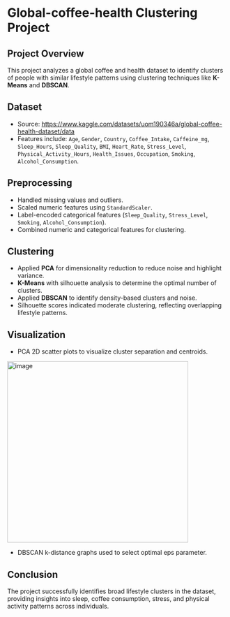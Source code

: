 # Global-coffee-health Clustering Project

## Project Overview
This project analyzes a global coffee and health dataset to identify clusters of people with similar lifestyle patterns using clustering techniques like **K-Means** and **DBSCAN**.

## Dataset
- Source: https://www.kaggle.com/datasets/uom190346a/global-coffee-health-dataset/data
- Features include: `Age`, `Gender`, `Country`, `Coffee_Intake`, `Caffeine_mg`, `Sleep_Hours`, `Sleep_Quality`, `BMI`, `Heart_Rate`, `Stress_Level`, `Physical_Activity_Hours`, `Health_Issues`, `Occupation`, `Smoking`, `Alcohol_Consumption`.

## Preprocessing
- Handled missing values and outliers.  
- Scaled numeric features using `StandardScaler`.  
- Label-encoded categorical features (`Sleep_Quality`, `Stress_Level`, `Smoking`, `Alcohol_Consumption`).  
- Combined numeric and categorical features for clustering.  

## Clustering
- Applied **PCA** for dimensionality reduction to reduce noise and highlight variance.  
- **K-Means** with silhouette analysis to determine the optimal number of clusters.  
- Applied **DBSCAN** to identify density-based clusters and noise.  
- Silhouette scores indicated moderate clustering, reflecting overlapping lifestyle patterns.  

## Visualization
- PCA 2D scatter plots to visualize cluster separation and centroids.
<img width="415" height="415" alt="image" src="https://github.com/user-attachments/assets/f7c6eb51-2933-4ac1-9624-6902c5d7e8e3" />

- DBSCAN k-distance graphs used to select optimal eps parameter.  

## Conclusion
The project successfully identifies broad lifestyle clusters in the dataset, providing insights into sleep, coffee consumption, stress, and physical activity patterns across individuals.
